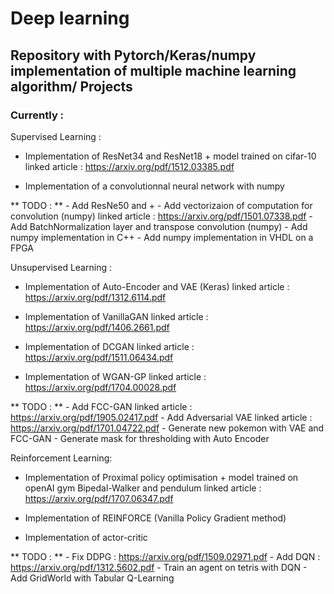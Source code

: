# Deep learning

## Repository with Pytorch/Keras/numpy implementation of multiple machine learning algorithm/ Projects

### Currently :

Supervised Learning :

  - Implementation of ResNet34 and ResNet18 + model trained on cifar-10
    linked article : https://arxiv.org/pdf/1512.03385.pdf
    
  - Implementation of a convolutionnal neural network with numpy
  
  ** TODO : **
    - Add ResNe50 and +
    - Add vectorizaion of computation for convolution (numpy)
      linked article : https://arxiv.org/pdf/1501.07338.pdf
    - Add BatchNormalization layer and transpose convolution (numpy)
    - Add numpy implementation in C++
    - Add numpy implementation in VHDL on a FPGA
    
Unsupervised Learning :

  - Implementation of Auto-Encoder and VAE (Keras)
    linked article : https://arxiv.org/pdf/1312.6114.pdf

  - Implementation of VanillaGAN 
    linked article : https://arxiv.org/pdf/1406.2661.pdf

  - Implementation of DCGAN 
    linked article : https://arxiv.org/pdf/1511.06434.pdf

  - Implementation of WGAN-GP
    linked article : https://arxiv.org/pdf/1704.00028.pdf
  
  ** TODO : **
    - Add FCC-GAN 
      linked article : https://arxiv.org/pdf/1905.02417.pdf
    - Add Adversarial VAE
      linked article : https://arxiv.org/pdf/1701.04722.pdf
    - Generate new pokemon with VAE and FCC-GAN
    - Generate mask for thresholding with Auto Encoder

Reinforcement Learning:

  - Implementation of Proximal policy optimisation + model trained on openAI gym Bipedal-Walker and pendulum
    linked article : https://arxiv.org/pdf/1707.06347.pdf

  - Implementation of REINFORCE (Vanilla Policy Gradient method)

  - Implementation of actor-critic

  ** TODO : **
    - Fix DDPG : https://arxiv.org/pdf/1509.02971.pdf
    - Add DQN  : https://arxiv.org/pdf/1312.5602.pdf
    - Train an agent on tetris with DQN
    - Add GridWorld with Tabular Q-Learning
